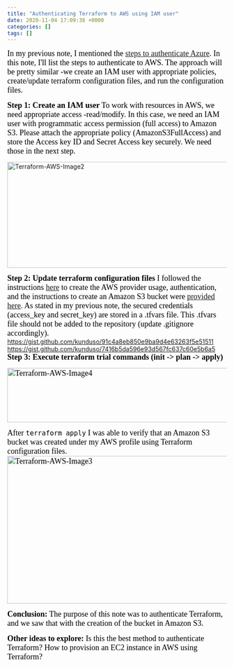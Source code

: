 ```yaml
---
title: "Authenticating Terraform to AWS using IAM user"
date: 2020-11-04 17:09:38 +0000
categories: []
tags: []
---
```


<span style="font-size: 18px"><span style="font-family: calibri"><span style="color: #000000">In my previous note, I mentioned the <a href="http://skundunotes.com/2020/11/03/authenticating-terraform-to-azure-using-service-principal/" target="_blank" rel="noopener">steps to authenticate Azure</a>. In this note, I'll list the steps to authenticate to AWS. The approach will be pretty similar -we create an IAM user with appropriate policies, create/update terraform configuration files, and run the configuration files.</span></span></span>
<!--more-->
<span style="font-size: 18px"><span style="font-family: calibri"><span style="color: #000000"><strong>Step 1: Create an IAM user</strong>
<span style="font-size: 18px"><span style="font-family: calibri"><span style="color: #000000">To work with resources in AWS, we need appropriate access -read/modify. In this case, we need an IAM user with programmatic access permission (full access) to Amazon S3. Please attach the appropriate policy (AmazonS3FullAccess) and store the Access key ID and Secret Access key securely. We need those in the next step.</span></span></span></span></span></span>

<img class="alignnone size-full wp-image-941" src="https://skundunotes.com/wp-content/uploads/2020/11/terraform-aws-image2.png" alt="Terraform-AWS-Image2" width="926" height="243" />

<span style="font-size: 18px"><span style="font-family: calibri"><span style="color: #000000"><strong>Step 2: Update terraform configuration files</strong>
<span style="font-size: 18px"><span style="font-family: calibri"><span style="color: #000000">I followed the instructions <a href="https://registry.terraform.io/providers/hashicorp/aws/latest/docs" target="_blank" rel="noopener">here</a> to create the AWS provider usage, authentication, and the instructions to create an Amazon S3 bucket were <a href="https://registry.terraform.io/providers/hashicorp/aws/latest/docs/resources/s3_bucket" target="_blank" rel="noopener">provided here</a>. As stated in my previous note, the secured credentials (access_key and secret_key) are stored in a .tfvars file. This .tfvars file should not be added to the repository (update .gitignore accordingly).</span></span></span></span></span></span>
https://gist.github.com/kunduso/91c4a8eb850e9ba9d4e63263f5e51511
https://gist.github.com/kunduso/7416b5da596e93d567fc637c60e5b6a5
<span style="font-size: 18px"><span style="font-family: calibri"><span style="color: #000000"><strong>Step 3: Execute terraform trial commands (init -&gt; plan -&gt; apply)</strong>
</span></span></span>

<span style="font-size: 18px"><span style="font-family: calibri"><span style="color: #000000"><span style="font-size: 18px"><span style="font-family: calibri"><span style="color: #000000"><img class="alignnone size-full wp-image-943" src="https://skundunotes.com/wp-content/uploads/2020/11/terraform-aws-image4.png" alt="Terraform-AWS-Image4" width="557" height="125" /></span></span></span></span></span></span>

<span style="font-size: 18px"><span style="font-family: calibri"><span style="color: #000000"><span style="font-size: 18px"><span style="font-family: calibri"><span style="color: #000000">After <code>terraform apply</code> I was able to verify that an Amazon S3 bucket was created under my AWS profile using Terraform configuration files.
<img class="alignnone size-full wp-image-942" src="https://skundunotes.com/wp-content/uploads/2020/11/terraform-aws-image3.png" alt="Terraform-AWS-Image3" width="1056" height="339" />
</span></span></span></span></span></span>

<span style="font-size: 18px"><span style="font-family: calibri"><span style="color: #000000"><strong>Conclusion:</strong>
<span style="font-size: 18px"><span style="font-family: calibri"><span style="color: #000000">The purpose of this note was to authenticate Terraform, and we saw that with the creation of the bucket in Amazon S3.
</span></span></span></span></span></span>

<span style="font-size: 18px"><span style="font-family: calibri"><span style="color: #000000"><span style="font-size: 18px"><span style="font-family: calibri"><span style="color: #000000"><span style="font-size: 18px"><span style="font-family: calibri"><span style="color: #000000"><strong>Other ideas to explore:</strong>
<span style="font-size: 18px"><span style="font-family: calibri"><span style="color: #000000">Is this the best method to authenticate Terraform?
<span style="font-size: 18px"><span style="font-family: calibri"><span style="color: #000000">How to provision an EC2 instance in AWS using Terraform?</span></span></span></span></span></span></span></span></span></span></span></span></span></span></span>
